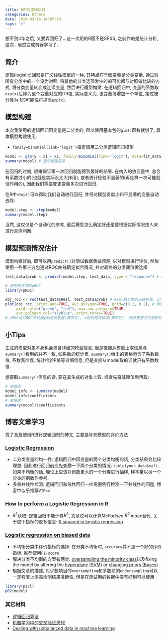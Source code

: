 ```yaml
---
title: R中的逻辑回归
categories: Others
date: 2019-03-16 14:07:19
tags: "r"
---
```


想不到4年之后, 又要弄回归了...这一次用的R而不是SPSS, 之前作的是统计分析, 这次...居然变成机器学习了...
<!-- 摘要部分 -->
<!-- more -->

## 简介
逻辑(logistic)回归是广义线性模型的一种, 其特点在于因变量是分类变量, 通过将所有分类中的一个设为对照, 将其他的分类选项发生的的可能都与对照做比较的方式, 将分类变量转变成连续变量, 然后进行模型构建. 在逻辑回归中, 变量的系数取`exp(x)`后即为这个变量对应的OR值, 实际意义为, 该变量每增加一个单位, 接过被分类为
1的可能性将提高`exp(x)`.

## 模型构建
本次我使用的逻辑回归因变量是二分类的, 所以使用基本包的`glm()`函数就够了, 具体模型构建使用:


- `family=binomial(link='logit')`指定调用二分类逻辑回归模型


```r
model <- glm(y ~ x1 + x2, family=binomial(link='logit'), data=fit_data)
summary(model) # 显示模型信息
```

在回归的时候, 很难保证第一次回归就能得到最好的结果. 在纳入的协变量中, 总会有系数过小的(也就是实际没太大作用), 或者统计检验不显著的(再抽样一次可能就没作用的), 因此我们需要变更变量多次进行回归.

在R中`step()`可以帮助我们自动进行回归, 并将对模型贡献小和不显著的变量自动去除:

```r
model.step <- step(model)
summary(model.step) 
```

当然, 这仅仅是个自动化的参考, 最后模型怎么确定好还是要根据实际情况由人来进行具体判断.

## 模型预测情况估计

模型构建好后, 即可以用`predict()`对测试数据集做预测, 以对模型进行评价, 然后使用一些第三方包通过ROC曲线确定拟合情况, 并对最终的分类阈值做选择

```r
test_data$prob <- predict(model.step, test_data, type = "response") # response的话接过是0~1的概率, 不指定默认是个常数

# 使用第三方的pROC
library(pROC)

obj_roc <- roc(test_data$Real, test_data$prob) # Real是分类的正确答案, prob是给的预测概率
plot(obj_roc, print.auc=TRUE, auc.polygon=TRUE, grid=c(0.1, 0.2), # 做图
     grid.col=c("green", "red"), max.auc.polygon=TRUE,
     auc.polygon.col="skyblue", print.thres=TRUE)
# pROC给的ROC曲线图y轴是灵敏度(真阳性), x轴则是特异度(真阴性), 而非更常见的假阳性率, 所以x轴是1->0而非0-1
```

## 小Tips

生成的模型对象本身也会包含详细的模型信息, 但是直接从模型上取信息与`summary()`看到的并不一致, 如系数的统计表, `summary()`给出的表格包含了系数数值, 系数表准误, 统计检验P值等详细信息, 但是直接从model取的话就只有系数数值.

想要取`summary()`信息的话, 要在其生成的对象上取, 或者先将其赋值后再取:

```r
# 先赋值
model_info <- summary(model)
model_info$coefficients
# 直接取
summary(model)$coefficients
```

## 博客文章学习

找了及篇使用R进行逻辑回归的博文, 主要是补充模型的评价方法

### [Logistic Regression](http://r-statistics.co/Logistic-Regression-With-R.html)


- 二分类变量的均一性: 逻辑回归中因变量的两个分类均衡的话, 分类结果会比较理想. 因此进行回归前应先查勘一下两个分类的情况: `table(your_data$val)`. 如果不均衡的话, 理论上应该对例数更大的一个分类进行抽样, 样本量以另一个分类的例数作参考.
- 多重共线性检测: 逻辑回归和线性回归一样需要例行检测一下共线性的问题, 博客中似乎推荐`VIF<4`


### [How to perform a Logistic Regression in R](https://www.r-bloggers.com/how-to-perform-a-logistic-regression-in-r/)

- $R^2$获取: 逻辑回归不能计算$R^2$, 文章说可以计算*McFadden $R^2$ index*替代. 关于这个指标的更多信息: [R squared in logistic regression](http://thestatsgeek.com/2014/02/08/r-squared-in-logistic-regression/)


### [Logistic regression on biased data](https://datascience.stackexchange.com/questions/12234/logistic-regression-on-biased-data)


- 不均衡分类中评价指标的选择: 在分类不均衡时, `accuracy`并不是一个好的评价指标, 推荐使用`F1-score`
- 解决分类不均衡的方案有两类: [oversampling the minority class](https://www.marcoaltini.com/blog/dealing-with-imbalanced-data-undersampling-oversampling-and-proper-cross-validation)以及fixing the model by altering the [hyperplane (SVM)]() or [changing priors (Bayes)]()
- 根据文章的描述, 对少数项目的`oversampling`和多数项的`undersampling`可以一定程度上提高检测结果准确性, 但是在测试用的数据中没有好到可以使用.


```r
library(pscl)
pR2(model)
```

### 其它材料


- [逻辑回归算法](https://blog.mythsman.com/2016/01/28/1/)
- [机器学习中的交叉验证思想](https://blog.mythsman.com/2016/02/02/1/)
- [Dealing with unbalanced data in machine learning](https://www.r-bloggers.com/dealing-with-unbalanced-data-in-machine-learning/)